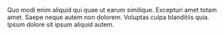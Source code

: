 Quo modi enim aliquid qui quae ut earum similique.
Excepturi amet totam amet.
Saepe neque autem non dolorem.
Voluptas culpa blanditiis quia.
Ipsum dolore sit ipsum aliquid autem.